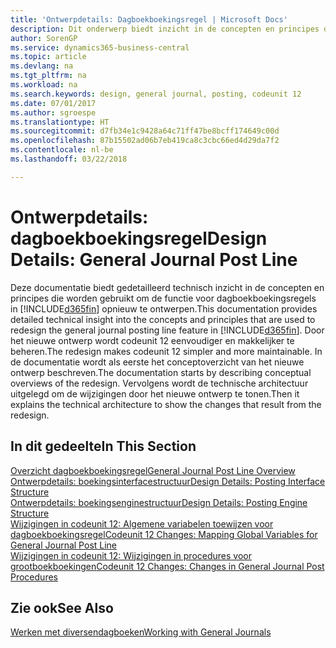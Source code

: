 ```yaml
---
title: 'Ontwerpdetails: Dagboekboekingsregel | Microsoft Docs'
description: Dit onderwerp biedt inzicht in de concepten en principes die worden gebruikt om de functie voor dagboekboekingsregels in Business Central opnieuw te ontwerpen.
author: SorenGP
ms.service: dynamics365-business-central
ms.topic: article
ms.devlang: na
ms.tgt_pltfrm: na
ms.workload: na
ms.search.keywords: design, general journal, posting, codeunit 12
ms.date: 07/01/2017
ms.author: sgroespe
ms.translationtype: HT
ms.sourcegitcommit: d7fb34e1c9428a64c71ff47be8bcff174649c00d
ms.openlocfilehash: 87b15502ad06b7eb419ca8c3cbc66ed4d29da7f2
ms.contentlocale: nl-be
ms.lasthandoff: 03/22/2018

---
```

# <a name="design-details-general-journal-post-line"></a><span data-ttu-id="0b9d0-103">Ontwerpdetails: dagboekboekingsregel</span><span class="sxs-lookup"><span data-stu-id="0b9d0-103">Design Details: General Journal Post Line</span></span>
<span data-ttu-id="0b9d0-104">Deze documentatie biedt gedetailleerd technisch inzicht in de concepten en principes die worden gebruikt om de functie voor dagboekboekingsregels in [!INCLUDE[d365fin](includes/d365fin_md.md)] opnieuw te ontwerpen.</span><span class="sxs-lookup"><span data-stu-id="0b9d0-104">This documentation provides detailed technical insight into the concepts and principles that are used to redesign the general journal posting line feature in [!INCLUDE[d365fin](includes/d365fin_md.md)].</span></span> <span data-ttu-id="0b9d0-105">Door het nieuwe ontwerp wordt codeunit 12 eenvoudiger en makkelijker te beheren.</span><span class="sxs-lookup"><span data-stu-id="0b9d0-105">The redesign makes codeunit 12 simpler and more maintainable.</span></span> <span data-ttu-id="0b9d0-106">In de documentatie wordt als eerste het conceptoverzicht van het nieuwe ontwerp beschreven.</span><span class="sxs-lookup"><span data-stu-id="0b9d0-106">The documentation starts by describing conceptual overviews of the redesign.</span></span> <span data-ttu-id="0b9d0-107">Vervolgens wordt de technische architectuur uitgelegd om de wijzigingen door het nieuwe ontwerp te tonen.</span><span class="sxs-lookup"><span data-stu-id="0b9d0-107">Then it explains the technical architecture to show the changes that result from the redesign.</span></span>  

## <a name="in-this-section"></a><span data-ttu-id="0b9d0-108">In dit gedeelte</span><span class="sxs-lookup"><span data-stu-id="0b9d0-108">In This Section</span></span>  
[<span data-ttu-id="0b9d0-109">Overzicht dagboekboekingsregel</span><span class="sxs-lookup"><span data-stu-id="0b9d0-109">General Journal Post Line Overview</span></span>](design-details-general-journal-post-line-overview.md)  
[<span data-ttu-id="0b9d0-110">Ontwerpdetails: boekingsinterfacestructuur</span><span class="sxs-lookup"><span data-stu-id="0b9d0-110">Design Details: Posting Interface Structure</span></span>](design-details-posting-interface-structure.md)  
[<span data-ttu-id="0b9d0-111">Ontwerpdetails: boekingsenginestructuur</span><span class="sxs-lookup"><span data-stu-id="0b9d0-111">Design Details: Posting Engine Structure</span></span>](design-details-posting-engine-structure.md)  
[<span data-ttu-id="0b9d0-112">Wijzigingen in codeunit 12: Algemene variabelen toewijzen voor dagboekboekingsregel</span><span class="sxs-lookup"><span data-stu-id="0b9d0-112">Codeunit 12 Changes: Mapping Global Variables for General Journal Post Line</span></span>](design-details-codeunit-12-changes-mapping-global-variables-for-general-journal-post-line.md)  
[<span data-ttu-id="0b9d0-113">Wijzigingen in codeunit 12: Wijzigingen in procedures voor grootboekboekingen</span><span class="sxs-lookup"><span data-stu-id="0b9d0-113">Codeunit 12 Changes: Changes in General Journal Post Procedures</span></span>](design-details-codeunit-12-changes-changes-in-general-journal-post-procedures.md)  

## <a name="see-also"></a><span data-ttu-id="0b9d0-114">Zie ook</span><span class="sxs-lookup"><span data-stu-id="0b9d0-114">See Also</span></span>  
[<span data-ttu-id="0b9d0-115">Werken met diversendagboeken</span><span class="sxs-lookup"><span data-stu-id="0b9d0-115">Working with General Journals</span></span>](ui-work-general-journals.md)

